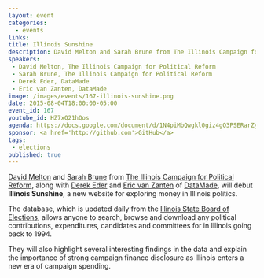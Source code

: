 ```yaml
---
layout: event
categories: 
  - events
links:
title: Illinois Sunshine
description: David Melton and Sarah Brune from The Illinois Campaign for Political Reform, along with Derek Eder and Eric van Zanten of DataMade, will debut Illinois Sunshine, a new website for exploring money in Illinois politics.
speakers:
 - David Melton, The Illinois Campaign for Political Reform
 - Sarah Brune, The Illinois Campaign for Political Reform
 - Derek Eder, DataMade
 - Eric van Zanten, DataMade
image: /images/events/167-illinois-sunshine.png
date: 2015-08-04T18:00:00-05:00
event_id: 167
youtube_id: HZ7xQ21hQos
agenda: https://docs.google.com/document/d/1N4piMbQwgkl0giz4gQ3PSERarZyidLnRF6tYVD5qQwQ/edit#
sponsor: <a href='http://github.com'>GitHub</a>
tags: 
 - elections
published: true
---
```


[David Melton](https://www.linkedin.com/pub/david-r-melton/14/349/1b3) and [Sarah Brune](https://www.linkedin.com/pub/sarah-brune/66/457/ab2) from [The Illinois Campaign for Political Reform](http://www.ilcampaign.org/), along with [Derek Eder](https://twitter.com/derekeder) and [Eric van Zanten](https://twitter.com/evanzanten) of [DataMade](http://datamade.us/), will debut **Illinois Sunshine**, a new website for exploring money in Illinois politics.

The database, which is updated daily from the [Illinois State Board of Elections](http://elections.il.gov/), allows anyone to search, browse and download any political contributions, expenditures, candidates and committees for in Illinois going back to 1994. 

They will also highlight several interesting findings in the data and explain the importance of strong campaign finance disclosure as Illinois enters a new era of campaign spending.